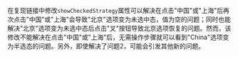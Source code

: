 在复现链接中修改`showCheckedStrategy`属性可以解决在点击"中国"或"上海"后再次点击"中国"或"上海"会导致"北京"选项变为未选中态，值为空的问题；同时也能解决"北京"选项变为未选中态后点击"叉"按钮导致北京选项恢复的问题。然而，该修改不能解决在点击"中国"或"上海"后，无需操作步骤就可以看到"China"选项变为半选态的问题。另外，即使解决了问题2，可能会引发其他新的问题。
